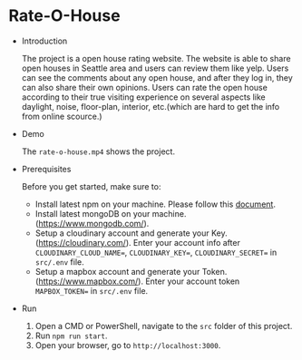 # Rate-O-House
- Introduction

   The project is a open house rating website. The website is able to share open houses in Seattle area and users can review them like yelp. 
   Users can see the comments about any open house, and after they log in, they can also share their own opinions.
   Users can rate the open house according to their true visiting experience on several aspects like daylight, noise, floor-plan, interior, etc.(which are hard to get the info from online scource.)

- Demo

   The `rate-o-house.mp4` shows the project.

- Prerequisites

   Before you get started, make sure to:

   - Install latest npm on your machine. Please follow this [document](https://docs.npmjs.com/downloading-and-installing-node-js-and-npm).
   - Install latest mongoDB on your machine. (https://www.mongodb.com/).
   - Setup a cloudinary account and generate your Key.(https://cloudinary.com/). Enter your account info after `CLOUDINARY_CLOUD_NAME=`, `CLOUDINARY_KEY=`, `CLOUDINARY_SECRET=` in `src/.env` file.
   - Setup a mapbox account and generate your Token.(https://www.mapbox.com/). Enter your account token `MAPBOX_TOKEN=` in `src/.env` file.

- Run

   1. Open a CMD or PowerShell, navigate to the `src` folder of this project.
   2. Run `npm run start`.
   3. Open your browser, go to `http://localhost:3000`.
   
